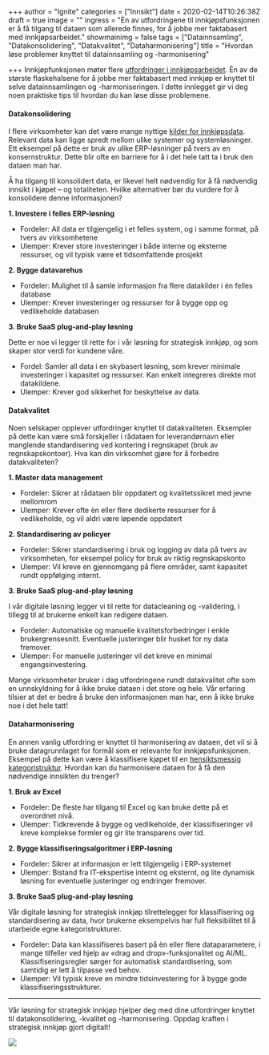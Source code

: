 +++
author = "Ignite"
categories = ["Innsikt"]
date = 2020-02-14T10:26:38Z
draft = true
image = ""
ingress = "Èn av utfordringene til innkjøpsfunksjonen er å få tilgang til dataen som allerede finnes, for å jobbe mer faktabasert med innkjøpsarbeidet."
showmainimg = false
tags = ["Datainnsamling", "Datakonsolidering", "Datakvalitet", "Dataharmonisering"]
title = "Hvordan løse problemer knyttet til datainnsamling og -harmonisering"

+++
Innkjøpfunksjonen møter flere [utfordringer i innkjøpsarbeidet](https://www.ignite.no/blogg/innsikt/10-vanlige-utfordringer-p%C3%A5-innkj%C3%B8psomr%C3%A5det/). Èn av de største flaskehalsene for å jobbe mer faktabasert med innkjøp er knyttet til selve datainnsamlingen og -harmoniseringen. I dette innlegget gir vi deg noen praktiske tips til hvordan du kan løse disse problemene.

#### Datakonsolidering

I flere virksomheter kan det være mange nyttige [kilder for innkjøpsdata](https://www.ignite.no/blogg/innsikt/bruk-dataen-din-til-%C3%A5-ta-bedre-beslutninger/). Relevant data kan ligge spredt mellom ulike systemer og systemløsninger. Ett eksempel på dette er bruk av ulike ERP-løsninger på tvers av en konsernstruktur. Dette blir ofte en barriere for å i det hele tatt ta i bruk den dataen man har.

Å ha tilgang til konsolidert data, er likevel helt nødvendig for å få nødvendig innsikt i kjøpet – og totaliteten. Hvilke alternativer bør du vurdere for å konsolidere denne informasjonen?

**1. Investere i felles ERP-løsning**

* Fordeler: All data er tilgjengelig i et felles system, og i samme format, på tvers av virksomhetene
* Ulemper: Krever store investeringer i både interne og eksterne ressurser, og vil typisk være et tidsomfattende prosjekt

**2. Bygge datavarehus**

* Fordeler: Mulighet til å samle informasjon fra flere datakilder i èn felles database
* Ulemper: Krever investeringer og ressurser for å bygge opp og vedlikeholde databasen

**3. Bruke SaaS plug-and-play løsning**

Dette er noe vi legger til rette for i vår løsning for strategisk innkjøp, og som skaper stor verdi for kundene våre.

* Fordel: Samler all data i en skybasert løsning, som krever minimale investeringer i kapasitet og ressurser. Kan enkelt integreres direkte mot datakildene.
* Ulemper: Krever god sikkerhet for beskyttelse av data.

#### Datakvalitet

Noen selskaper opplever utfordringer knyttet til datakvaliteten. Eksempler på dette kan være små forskjeller i rådataen for leverandørnavn eller manglende standardisering ved kontering i regnskapet (bruk av regnskapskontoer). Hva kan din virksomhet gjøre for å forbedre datakvaliteten?

**1. Master data management**

* Fordeler: Sikrer at rådataen blir oppdatert og kvalitetssikret med jevne mellomrom
* Ulemper: Krever ofte èn eller flere dedikerte ressurser for å vedlikeholde, og vil aldri være løpende oppdatert

**2. Standardisering av policyer**

* Fordeler: Sikrer standardisering i bruk og logging av data på tvers av virksomheten, for eksempel policy for bruk av riktig regnskapskonto
* Ulemper: Vil kreve en gjennomgang på flere områder, samt kapasitet rundt oppfølging internt.

**3. Bruke SaaS plug-and-play løsning**

I vår digitale løsning legger vi til rette for datacleaning og -validering, i tillegg til at brukerne enkelt kan redigere dataen.

* Fordeler: Automatiske og manuelle kvalitetsforbedringer i enkle brukergrensesnitt. Eventuelle justeringer blir husket for ny data fremover.
* Ulemper: For manuelle justeringer vil det kreve en minimal engangsinvestering.

Mange virksomheter bruker i dag utfordringene rundt datakvalitet ofte som en unnskyldning for å ikke bruke dataen i det store og hele. Vår erfaring tilsier at det er bedre å bruke den informasjonen man har, enn å ikke bruke noe i det hele tatt!

#### Dataharmonisering

En annen vanlig utfordring er knyttet til harmonisering av dataen, det vil si å bruke datagrunnlaget for formål som er relevante for innkjøpsfunksjonen. Eksempel på dette kan være å klassifisere kjøpet til en [hensiktsmessig kategoristruktur](https://www.ignite.no/blogg/innsikt/kategoristruktur-og-kategorisering-en-praktisk-tiln%C3%A6rming/). Hvordan kan du harmonisere dataen for å få den nødvendige innsikten du trenger?

**1. Bruk av Excel**

* Fordeler: De fleste har tilgang til Excel og kan bruke dette på et overordnet nivå.
* Ulemper: Tidkrevende å bygge og vedlikeholde, der klassifiseringer vil kreve komplekse formler og gir lite transparens over tid.

**2. Bygge klassifiseringsalgoritmer i ERP-løsning**

* Fordeler: Sikrer at informasjon er lett tilgjengelig i ERP-systemet
* Ulemper: Bistand fra IT-ekspertise internt og eksternt, og lite dynamisk løsning for eventuelle justeringer og endringer fremover.

**3. Bruke SaaS plug-and-play løsning**

Vår digitale løsning for strategisk innkjøp tilrettelegger for klassifisering og standardisering av data, hvor brukerne eksempelvis har full fleksibilitet til å utarbeide egne kategoristrukturer.

* Fordeler: Data kan klassifiseres basert på èn eller flere dataparametere, i mange tilfeller ved hjelp av «drag and drop»-funksjonalitet og AI/ML. Klassifiseringsregler sørger for automatisk standardisering, som samtidig er lett å tilpasse ved behov.
* Ulemper: Vil typisk kreve en mindre tidsinvestering for å bygge gode klassifiseringsstrukturer.

***

Vår løsning for strategisk innkjøp hjelper deg med dine utfordringer knyttet til datakonsolidering, -kvalitet og -harmonisering. Oppdag kraften i strategisk innkjøp gjort digitalt!

[![](https://www.ignite.no/images/Pr%C3%B8v%20Ignite%20Analytics%20-%201200%20x100.png)](https://www.ignite.no/ignite-analytics/demo/ "Prøv Ignite Analytics")